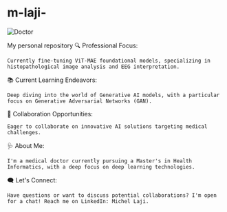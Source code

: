 # m-laji-
![Doctor](https://github.com/m-laji/m-laji-/assets/111758253/80e0a0a4-ef73-484d-ae0f-9c1ffec63521)

My personal repository
🔍 Professional Focus:

    Currently fine-tuning ViT-MAE foundational models, specializing in histopathological image analysis and EEG interpretation.

📚 Current Learning Endeavors:

    Deep diving into the world of Generative AI models, with a particular focus on Generative Adversarial Networks (GAN).

🤝 Collaboration Opportunities:

    Eager to collaborate on innovative AI solutions targeting medical challenges.

🩺 About Me:

    I'm a medical doctor currently pursuing a Master's in Health Informatics, with a deep focus on deep learning technologies.

🗨️ Let's Connect:

    Have questions or want to discuss potential collaborations? I'm open for a chat! Reach me on LinkedIn: Michel Laji.
